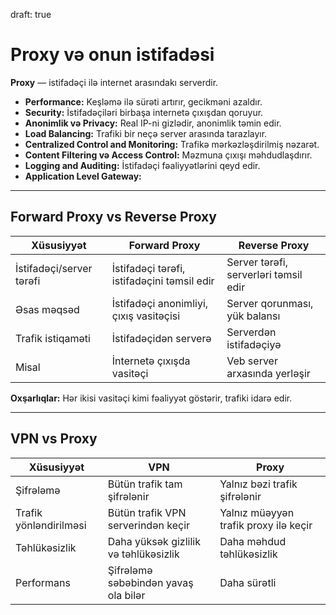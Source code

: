 
draft: true
# Proxy və onun istifadəsi

**Proxy** — istifadəçi ilə internet arasındakı serverdir.

- **Performance:** Keşləmə ilə sürəti artırır, gecikməni azaldır.
- **Security:** İstifadəçiləri birbaşa internetə çıxışdan qoruyur.
- **Anonimlik və Privacy:** Real IP-ni gizlədir, anonimlik təmin edir.
- **Load Balancing:** Trafiki bir neçə server arasında tarazlayır.
- **Centralized Control and Monitoring:** Trafikə mərkəzləşdirilmiş nəzarət.
- **Content Filtering və Access Control:** Məzmuna çıxışı məhdudlaşdırır.
- **Logging and Auditing:** İstifadəçi fəaliyyətlərini qeyd edir.
- **Application Level Gateway:** 

---

## Forward Proxy vs Reverse Proxy

| Xüsusiyyət             | Forward Proxy                         | Reverse Proxy                         |
|-----------------------|-------------------------------------|-------------------------------------|
| İstifadəçi/server tərəfi | İstifadəçi tərəfi, istifadəçini təmsil edir | Server tərəfi, serverləri təmsil edir |
| Əsas məqsəd            | İstifadəçi anonimliyi, çıxış vasitəçisi | Server qorunması, yük balansı       |
| Trafik istiqaməti      | İstifadəçidən serverə                 | Serverdən istifadəçiyə               |
| Misal                  | İnternetə çıxışda vasitəçi          | Veb server arxasında yerləşir       |

**Oxşarlıqlar:** Hər ikisi vasitəçi kimi fəaliyyət göstərir, trafiki idarə edir.

---

## VPN vs Proxy

| Xüsusiyyət          | VPN                                  | Proxy                             |
|--------------------|------------------------------------|----------------------------------|
| Şifrələmə          | Bütün trafik tam şifrələnir         | Yalnız bəzi trafik şifrələnir     |
| Trafik yönləndirilməsi | Bütün trafik VPN serverindən keçir | Yalnız müəyyən trafik proxy ilə keçir |
| Təhlükəsizlik       | Daha yüksək gizlilik və təhlükəsizlik | Daha məhdud təhlükəsizlik         |
| Performans         | Şifrələmə səbəbindən yavaş ola bilər | Daha sürətli                     |
